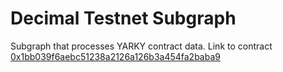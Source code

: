 # Decimal Testnet Subgraph

Subgraph that processes YARKY contract data. Link to contract [0x1bb039f6aebc51238a2126a126b3a454fa2baba9](https://testnet.explorer.decimalchain.com/tokens/0x1bb039f6aebc51238a2126a126b3a454fa2baba9)
